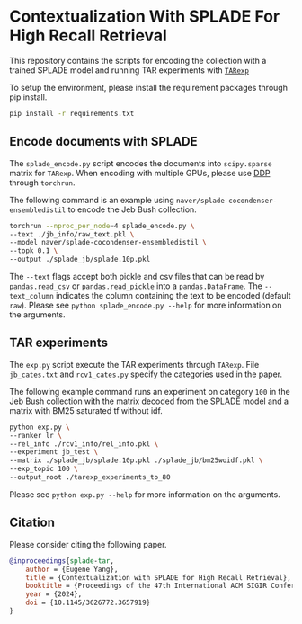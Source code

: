 # Contextualization With SPLADE For High Recall Retrieval

This repository contains the scripts for encoding the collection with a trained SPLADE model and running 
TAR experiments with [`TARexp`](https://github.com/eugene-yang/tarexp)

To setup the environment, please install the requirement packages through pip install. 
```bash
pip install -r requirements.txt
```

## Encode documents with SPLADE

The `splade_encode.py` script encodes the documents into `scipy.sparse` matrix for `TARexp`.
When encoding with multiple GPUs, please use [DDP](https://pytorch.org/tutorials/intermediate/ddp_tutorial.html) through `torchrun`. 

The following command is an example using `naver/splade-cocondenser-ensembledistil` to encode the Jeb Bush collection.

```bash
torchrun --nproc_per_node=4 splade_encode.py \
--text ./jb_info/raw_text.pkl \
--model naver/splade-cocondenser-ensembledistil \
--topk 0.1 \
--output ./splade_jb/splade.10p.pkl
```

The `--text` flags accept both pickle and csv files that can be read by `pandas.read_csv` or `pandas.read_pickle` into a 
`pandas.DataFrame`. The `--text_column` indicates the column containing the text to be encoded (default `raw`). 
Please see `python splade_encode.py --help` for more information on the arguments.

## TAR experiments

The `exp.py` script execute the TAR experiments through `TARexp`. 
File `jb_cates.txt` and `rcv1_cates.py` specify the categories used in the paper. 

The following example command runs an experiment on category `100` in the Jeb Bush collection 
with the matrix decoded from the SPLADE model and a matrix with BM25 saturated tf without idf. 

```bash
python exp.py \
--ranker lr \
--rel_info ./rcv1_info/rel_info.pkl \
--experiment jb_test \
--matrix ./splade_jb/splade.10p.pkl ./splade_jb/bm25woidf.pkl \
--exp_topic 100 \
--output_root ./tarexp_experiments_to_80
```

Please see `python exp.py --help` for more information on the arguments.

## Citation

Please consider citing the following paper. 
```bibtex
@inproceedings{splade-tar,
    author = {Eugene Yang},
    title = {Contextualization with SPLADE for High Recall Retrieval},
    booktitle = {Proceedings of the 47th International ACM SIGIR Conference on Research and Development in Information Retrieval (SIGIR) (Short Paper)},
    year = {2024},
    doi = {10.1145/3626772.3657919}
}
```
